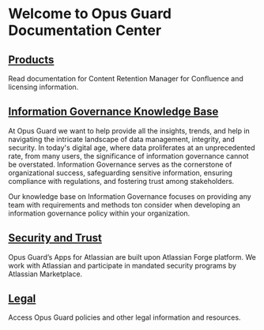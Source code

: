 # Welcome to Opus Guard Documentation Center

## [Products](products/content-retention-manager/introduction.md)

Read documentation for Content Retention Manager for Confluence and licensing information.

## [Information Governance Knowledge Base](kb/index.md)

At Opus Guard we want to help provide all the insights, trends, and help in navigating the intricate landscape of data management, integrity, and security. In today's digital age, where data proliferates at an unprecedented rate, from many users, the significance of information governance cannot be overstated. Information Governance serves as the cornerstone of organizational success, safeguarding sensitive information, ensuring compliance with regulations, and fostering trust among stakeholders.

Our knowledge base on Information Governance focuses on providing any team with requirements and methods ton consider when developing an information governance policy within your organization.

## [Security and Trust](security/security-programs.md)

Opus Guard’s Apps for Atlassian are built upon Atlassian Forge platform. We work with Atlassian and participate in mandated security programs by Atlassian Marketplace.

## [Legal](legal/privacy.md)

Access Opus Guard policies and other legal information and resources.
